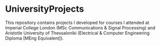 # UniversityProjects

This repository contains projects I developed for courses I attended at Imperial College London (MSc Communications & Signal Processing) and
Aristotle University of Thessaloniki (Electrical & Computer Engineering Diploma [MEng Equivalent]).
